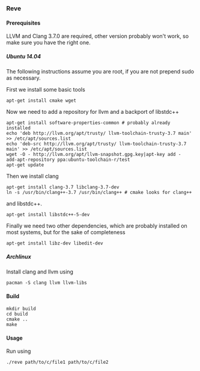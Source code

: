 ### Reve

#### Prerequisites

LLVM and Clang 3.7.0 are required, other version probably won't work,
so make sure you have the right one.

##### Ubuntu 14.04

The following instructions assume you are root, if you are not prepend
sudo as necessary.

First we install some basic tools

```
apt-get install cmake wget
```

Now we need to add a repository for llvm and a
backport of libstdc++

```
apt-get install software-properties-common # probably already installed
echo 'deb http://llvm.org/apt/trusty/ llvm-toolchain-trusty-3.7 main' >> /etc/apt/sources.list
echo 'deb-src http://llvm.org/apt/trusty/ llvm-toolchain-trusty-3.7 main' >> /etc/apt/sources.list
wget -O - http://llvm.org/apt/llvm-snapshot.gpg.key|apt-key add -
add-apt-repository ppa:ubuntu-toolchain-r/test
apt-get update
```

Then we install clang

```
apt-get install clang-3.7 libclang-3.7-dev
ln -s /usr/bin/clang++-3.7 /usr/bin/clang++ # cmake looks for clang++
```

and libstdc++.

```
apt-get install libstdc++-5-dev
```

Finally we need two other dependencies, which are probably installed
on most systems, but for the sake of completeness

```
apt-get install libz-dev libedit-dev
```

##### Archlinux

Install clang and llvm using

```
pacman -S clang llvm llvm-libs
```

#### Build

```
mkdir build
cd build
cmake ..
make
```

#### Usage

Run using

```
./reve path/to/c/file1 path/to/c/file2
```
